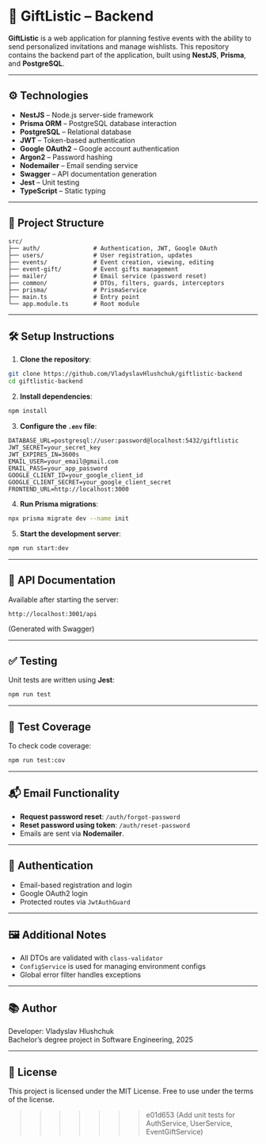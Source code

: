 # 🎁 GiftListic – Backend

**GiftListic** is a web application for planning festive events with the ability to send personalized invitations and manage wishlists. This repository contains the backend part of the application, built using **NestJS**, **Prisma**, and **PostgreSQL**.

---

## ⚙️ Technologies

- **NestJS** – Node.js server-side framework
- **Prisma ORM** – PostgreSQL database interaction
- **PostgreSQL** – Relational database
- **JWT** – Token-based authentication
- **Google OAuth2** – Google account authentication
- **Argon2** – Password hashing
- **Nodemailer** – Email sending service
- **Swagger** – API documentation generation
- **Jest** – Unit testing
- **TypeScript** – Static typing

---

## 📁 Project Structure

```
src/
├── auth/               # Authentication, JWT, Google OAuth
├── users/              # User registration, updates
├── events/             # Event creation, viewing, editing
├── event-gift/         # Event gifts management
├── mailer/             # Email service (password reset)
├── common/             # DTOs, filters, guards, interceptors
├── prisma/             # PrismaService
├── main.ts             # Entry point
└── app.module.ts       # Root module
```

---

## 🛠️ Setup Instructions

1. **Clone the repository**:

```bash
git clone https://github.com/VladyslavHlushchuk/giftlistic-backend
cd giftlistic-backend
```

2. **Install dependencies**:

```bash
npm install
```

3. **Configure the `.env` file**:

```env
DATABASE_URL=postgresql://user:password@localhost:5432/giftlistic
JWT_SECRET=your_secret_key
JWT_EXPIRES_IN=3600s
EMAIL_USER=your_email@gmail.com
EMAIL_PASS=your_app_password
GOOGLE_CLIENT_ID=your_google_client_id
GOOGLE_CLIENT_SECRET=your_google_client_secret
FRONTEND_URL=http://localhost:3000
```

4. **Run Prisma migrations**:

```bash
npx prisma migrate dev --name init
```

5. **Start the development server**:

```bash
npm run start:dev
```

---

## 📄 API Documentation

Available after starting the server:

```
http://localhost:3001/api
```

(Generated with Swagger)

---

## ✅ Testing

Unit tests are written using **Jest**:

```bash
npm run test
```

---

## 🧪 Test Coverage

To check code coverage:

```bash
npm run test:cov
```

---

## 📬 Email Functionality

- **Request password reset**: `/auth/forgot-password`
- **Reset password using token**: `/auth/reset-password`
- Emails are sent via **Nodemailer**.

---

## 🔐 Authentication

- Email-based registration and login
- Google OAuth2 login
- Protected routes via `JwtAuthGuard`

---

## 🖼️ Additional Notes

- All DTOs are validated with `class-validator`
- `ConfigService` is used for managing environment configs
- Global error filter handles exceptions

---

## 📚 Author

Developer: Vladyslav Hlushchuk  
Bachelor’s degree project in Software Engineering, 2025

---

## 📌 License

This project is licensed under the MIT License. Free to use under the terms of the license.
>>>>>>> e01d653 (Add unit tests for AuthService, UserService, EventGiftService)
